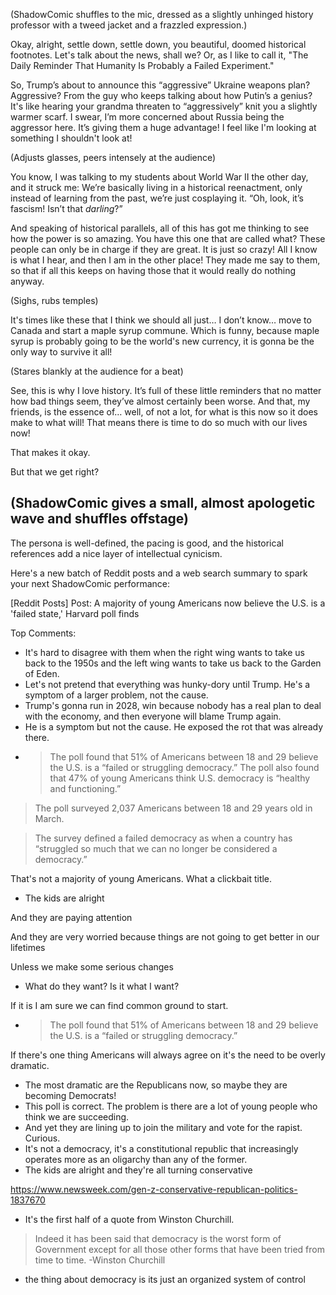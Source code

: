 (ShadowComic shuffles to the mic, dressed as a slightly unhinged history professor with a tweed jacket and a frazzled expression.)

Okay, alright, settle down, settle down, you beautiful, doomed historical footnotes. Let's talk about the news, shall we? Or, as I like to call it, "The Daily Reminder That Humanity Is Probably a Failed Experiment."

So, Trump’s about to announce this “aggressive” Ukraine weapons plan? Aggressive? From the guy who keeps talking about how Putin’s a genius? It's like hearing your grandma threaten to “aggressively” knit you a slightly warmer scarf. I swear, I’m more concerned about Russia being the aggressor here. It’s giving them a huge advantage! I feel like I'm looking at something I shouldn't look at!

(Adjusts glasses, peers intensely at the audience)

You know, I was talking to my students about World War II the other day, and it struck me: We’re basically living in a historical reenactment, only instead of learning from the past, we’re just cosplaying it. “Oh, look, it’s fascism! Isn’t that *darling*?”

And speaking of historical parallels, all of this has got me thinking to see how the power is so amazing. You have this one that are called what? These people can only be in charge if they are great. It is just so crazy! All I know is what I hear, and then I am in the other place! They made me say to them, so that if all this keeps on having those that it would really do nothing anyway.

(Sighs, rubs temples)

It's times like these that I think we should all just… I don’t know… move to Canada and start a maple syrup commune. Which is funny, because maple syrup is probably going to be the world's new currency, it is gonna be the only way to survive it all!

(Stares blankly at the audience for a beat)

See, this is why I love history. It’s full of these little reminders that no matter how bad things seem, they’ve almost certainly been worse. And that, my friends, is the essence of… well, of not a lot, for what is this now so it does make to what will!
That means there is time to do so much with our lives now!

That makes it okay.

But that we get right?

(ShadowComic gives a small, almost apologetic wave and shuffles offstage)
---
The persona is well-defined, the pacing is good, and the historical references add a nice layer of intellectual cynicism.

Here's a new batch of Reddit posts and a web search summary to spark your next ShadowComic performance:

[Reddit Posts]
Post: A majority of young Americans now believe the U.S. is a 'failed state,' Harvard poll finds

Top Comments:
- It's hard to disagree with them when the right wing wants to take us back to the 1950s and the left wing wants to take us back to the Garden of Eden.
- Let's not pretend that everything was hunky-dory until Trump. He's a symptom of a larger problem, not the cause.
- Trump's gonna run in 2028, win because nobody has a real plan to deal with the economy, and then everyone will blame Trump again.
- He is a symptom but not the cause. He exposed the rot that was already there.
- > The poll found that 51% of Americans between 18 and 29 believe the U.S. is a “failed or struggling democracy.” The poll also found that 47% of young Americans think U.S. democracy is “healthy and functioning.”

> The poll surveyed 2,037 Americans between 18 and 29 years old in March.

> The survey defined a failed democracy as when a country has “struggled so much that we can no longer be considered a democracy.”

That's not a majority of young Americans. What a clickbait title.
- The kids are alright

And they are paying attention

And they are very worried because things are not going to get better in our lifetimes

Unless we make some serious changes
- What do they want? Is it what I want?

If it is I am sure we can find common ground to start.
- > The poll found that 51% of Americans between 18 and 29 believe the U.S. is a “failed or struggling democracy.”

If there's one thing Americans will always agree on it's the need to be overly dramatic.
- The most dramatic are the Republicans now, so maybe they are becoming Democrats!
- This poll is correct. The problem is there are a lot of young people who think we are succeeding.
- And yet they are lining up to join the military and vote for the rapist. Curious.
- It's not a democracy, it's a constitutional republic that increasingly operates more as an oligarchy than any of the former.
- The kids are alright and they're all turning conservative

https://www.newsweek.com/gen-z-conservative-republican-politics-1837670
- It's the first half of a quote from Winston Churchill.

> Indeed it has been said that democracy is the worst form of Government except for all those other forms that have been tried from time to time. -Winston Churchill
- the thing about democracy is its just an organized system of control